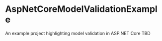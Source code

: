 # AspNetCoreModelValidationExample
An example project highlighting model validation in ASP.NET Core
TBD
